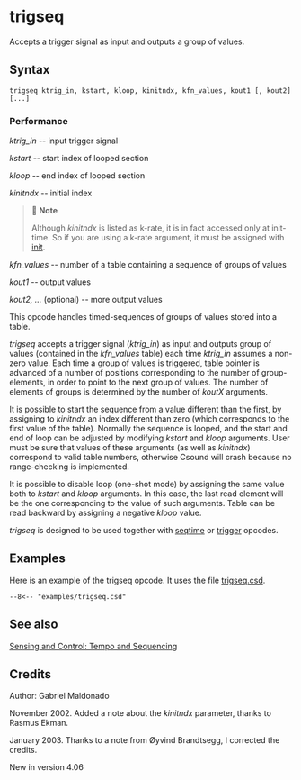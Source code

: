 <!--
id:trigseq
category:Instrument Control:Sensing and Control
-->
# trigseq
Accepts a trigger signal as input and outputs a group of values.

## Syntax
``` csound-orc
trigseq ktrig_in, kstart, kloop, kinitndx, kfn_values, kout1 [, kout2] [...]
```

### Performance

_ktrig_in_ -- input trigger signal

_kstart_ -- start index of looped section

_kloop_ -- end index of looped section

_kinitndx_ -- initial index

> :memo: **Note**
>
> Although _kinitndx_ is listed as k-rate, it is in fact accessed only at init-time. So if you are using a k-rate argument, it must be assigned with [init](../../opcodes/init).

_kfn_values_ -- number of a table containing a sequence of groups of values

_kout1_ -- output values

_kout2, ..._ (optional) -- more output values

This opcode handles timed-sequences of groups of values stored into a table.

_trigseq_ accepts a trigger signal (_ktrig_in_) as input and outputs group of values (contained in the _kfn_values_ table) each time _ktrig_in_ assumes a non-zero value. Each time a group of values is triggered, table pointer is advanced of a number of positions corresponding to the number of group-elements, in order to point to the next group of values. The number of elements of groups is determined by the number of _koutX_ arguments.

It is possible to start the sequence from a value different than the first, by assigning to _kinitndx_ an index different than zero (which corresponds to the first value of the table). Normally the sequence is looped, and the start and end of loop can be adjusted by modifying _kstart_ and _kloop_ arguments. User must be sure that values of these arguments (as well as _kinitndx_) correspond to valid table numbers, otherwise Csound will crash because no range-checking is implemented.

It is possible to disable loop (one-shot mode) by assigning the same value both to _kstart_ and _kloop_ arguments. In this case, the last read element will be the one corresponding to the value of such arguments. Table can be read backward by assigning a negative _kloop_ value.

_trigseq_ is designed to be used together with [seqtime](../../opcodes/seqtime) or [trigger](../../opcodes/trigger) opcodes.

## Examples

Here is an example of the trigseq opcode. It uses the file [trigseq.csd](../../examples/trigseq.csd).

``` csound-csd title="Example of the trigseq opcode." linenums="1"
--8<-- "examples/trigseq.csd"
```

## See also

[Sensing and Control: Tempo and Sequencing](../../control/sensing)

## Credits

Author: Gabriel Maldonado

November 2002. Added a note about the _kinitndx_ parameter, thanks to Rasmus Ekman.

January 2003. Thanks to a note from Øyvind Brandtsegg, I corrected the credits.

New in version 4.06
